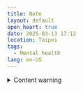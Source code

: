 ```yaml
---
title: Note
layout: default
open_heart: true
date: 2025-03-13 17:12
location: Taipei
tags: 
  - Mental health
lang: en-US
---
```


<details><summary>Content warning</summary>

It would probably help if I was not alone now. I thought about asking someone to meet but I am waiting for a delivery and I don’t want them to come over.

Heart just ached at the thought of how much my money can help people once they are inherited according to my will. Like it makes so much sense. 

I assume they’ll probably respect the monthly donations I’ve set up which I might cancel. If I wasn’t around they will be here to stay.

I just informed a friend that this is ongoing. What if there’s a push notification thing so I don’t even need to think about want to say?

“Hey. FYI _____ just thought about committing suicide. __ days, resetting.”

Do you think this would pass app store’s content guideline?

</details>
